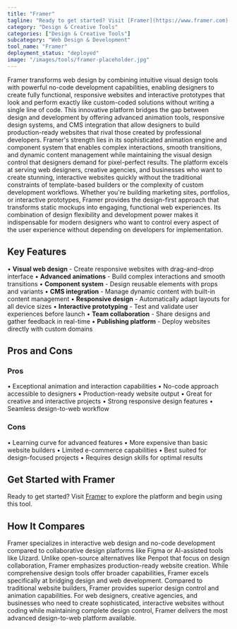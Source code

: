 ```yaml
---
title: "Framer"
tagline: "Ready to get started? Visit [Framer](https://www.framer.com) to explore the platform and begin using this tool...."
category: "Design & Creative Tools"
categories: ["Design & Creative Tools"]
subcategory: "Web Design & Development"
tool_name: "Framer"
deployment_status: "deployed"
image: "/images/tools/framer-placeholder.jpg"
---
```

Framer transforms web design by combining intuitive visual design tools with powerful no-code development capabilities, enabling designers to create fully functional, responsive websites and interactive prototypes that look and perform exactly like custom-coded solutions without writing a single line of code. This innovative platform bridges the gap between design and development by offering advanced animation tools, responsive design systems, and CMS integration that allow designers to build production-ready websites that rival those created by professional developers. Framer's strength lies in its sophisticated animation engine and component system that enables complex interactions, smooth transitions, and dynamic content management while maintaining the visual design control that designers demand for pixel-perfect results. The platform excels at serving web designers, creative agencies, and businesses who want to create stunning, interactive websites quickly without the traditional constraints of template-based builders or the complexity of custom development workflows. Whether you're building marketing sites, portfolios, or interactive prototypes, Framer provides the design-first approach that transforms static mockups into engaging, functional web experiences. Its combination of design flexibility and development power makes it indispensable for modern designers who want to control every aspect of the user experience without depending on developers for implementation.

## Key Features

• **Visual web design** - Create responsive websites with drag-and-drop interface
• **Advanced animations** - Build complex interactions and smooth transitions
• **Component system** - Design reusable elements with props and variants
• **CMS integration** - Manage dynamic content with built-in content management
• **Responsive design** - Automatically adapt layouts for all device sizes
• **Interactive prototyping** - Test and validate user experiences before launch
• **Team collaboration** - Share designs and gather feedback in real-time
• **Publishing platform** - Deploy websites directly with custom domains

## Pros and Cons

### Pros
• Exceptional animation and interaction capabilities
• No-code approach accessible to designers
• Production-ready website output
• Great for creative and interactive projects
• Strong responsive design features
• Seamless design-to-web workflow

### Cons
• Learning curve for advanced features
• More expensive than basic website builders
• Limited e-commerce capabilities
• Best suited for design-focused projects
• Requires design skills for optimal results

## Get Started with Framer

Ready to get started? Visit [Framer](https://www.framer.com) to explore the platform and begin using this tool.

## How It Compares

Framer specializes in interactive web design and no-code development compared to collaborative design platforms like Figma or AI-assisted tools like Uizard. Unlike open-source alternatives like Penpot that focus on design collaboration, Framer emphasizes production-ready website creation. While comprehensive design tools offer broader capabilities, Framer excels specifically at bridging design and web development. Compared to traditional website builders, Framer provides superior design control and animation capabilities. For web designers, creative agencies, and businesses who need to create sophisticated, interactive websites without coding while maintaining complete design control, Framer delivers the most advanced design-to-web platform available.